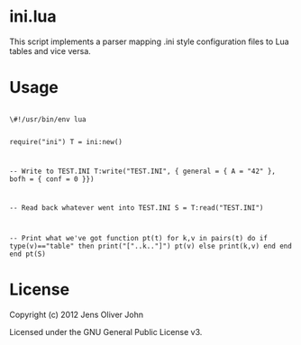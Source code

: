 # ini.lua
This script implements a parser mapping .ini style configuration files to Lua
tables and vice versa.

# Usage
<code>
\#!/usr/bin/env lua

require("ini")
T = ini:new()

-- Write to TEST.INI
T:write("TEST.INI", { general = { A = "42" }, bofh = { conf = 0 }})

-- Read back whatever went into TEST.INI
S = T:read("TEST.INI")

-- Print what we've got
function pt(t)
    for k,v in pairs(t) do
        if type(v)=="table" then
            print("["..k.."]")
            pt(v)
        else
            print(k,v)
        end
    end
end
pt(S)
</code>

# License
Copyright (c) 2012 Jens Oliver John

Licensed under the GNU General Public License v3.
